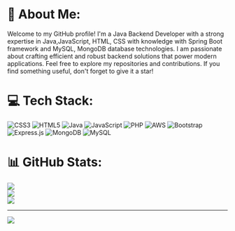 # 💫 About Me:
Welcome to my GitHub profile! I'm a Java Backend Developer with a strong expertise in Java,JavaScript, HTML, CSS with knowledge with Spring Boot framework and MySQL, MongoDB database technologies. I am passionate about crafting efficient and robust backend solutions that power modern applications. Feel free to explore my repositories and contributions. If you find something useful, don't forget to give it a star!


# 💻 Tech Stack:
![CSS3](https://img.shields.io/badge/css3-%231572B6.svg?style=for-the-badge&logo=css3&logoColor=white) ![HTML5](https://img.shields.io/badge/html5-%23E34F26.svg?style=for-the-badge&logo=html5&logoColor=white) ![Java](https://img.shields.io/badge/java-%23ED8B00.svg?style=for-the-badge&logo=java&logoColor=white) ![JavaScript](https://img.shields.io/badge/javascript-%23323330.svg?style=for-the-badge&logo=javascript&logoColor=%23F7DF1E) ![PHP](https://img.shields.io/badge/php-%23777BB4.svg?style=for-the-badge&logo=php&logoColor=white) ![AWS](https://img.shields.io/badge/AWS-%23FF9900.svg?style=for-the-badge&logo=amazon-aws&logoColor=white) ![Bootstrap](https://img.shields.io/badge/bootstrap-%23563D7C.svg?style=for-the-badge&logo=bootstrap&logoColor=white) ![Express.js](https://img.shields.io/badge/express.js-%23404d59.svg?style=for-the-badge&logo=express&logoColor=%2361DAFB) ![MongoDB](https://img.shields.io/badge/MongoDB-%234ea94b.svg?style=for-the-badge&logo=mongodb&logoColor=white) ![MySQL](https://img.shields.io/badge/mysql-%2300f.svg?style=for-the-badge&logo=mysql&logoColor=white)
# 📊 GitHub Stats:
![](https://github-readme-stats.vercel.app/api?username=pranjit-medhi&theme=dark&hide_border=false&include_all_commits=false&count_private=false)<br/>
![](https://github-readme-streak-stats.herokuapp.com/?user=pranjit-medhi&theme=dark&hide_border=false)<br/>
![](https://github-readme-stats.vercel.app/api/top-langs/?username=pranjit-medhi&theme=dark&hide_border=false&include_all_commits=false&count_private=false&layout=compact)

---
[![](https://visitcount.itsvg.in/api?id=pranjit-medhi&icon=0&color=0)](https://visitcount.itsvg.in)

<!-- Proudly created with GPRM ( https://gprm.itsvg.in ) -->
